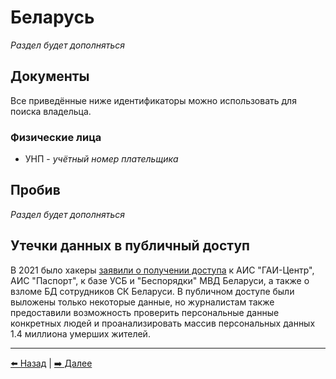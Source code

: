 # Беларусь

*Раздел будет дополняться*

## Документы

Все приведённые ниже идентификаторы можно использовать для поиска владельца.

### Физические лица
- УНП - *учётный номер плательщика*

## Пробив

*Раздел будет дополняться*

## Утечки данных в публичный доступ

В 2021 было хакеры [заявили о получении доступа](https://meduza.io/feature/2021/08/27/belorusskie-kiberpartizany-kazhetsya-vzlomali-bazy-dannyh-mvd-i-uzhe-mesyats-publikuyut-komprometiruyuschuyu-silovikov-informatsiyu)
к АИС "ГАИ-Центр", АИС "Паспорт", к базе УСБ и "Беспорядки" МВД Беларуси, а также
о взломе БД сотрудников СК Беларуси. В публичном доступе были выложены только некоторые данные,
но журналистам также предоставили возможность проверить персональные данные конкретных людей
и проанализировать массив персональных данных 1.4 миллиона умерших жителей.

---

[⬅️ Назад](./ukraine.md) | [➡️ Далее](./kazakhstan.md)
